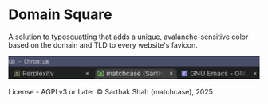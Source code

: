 # Domain Square
A solution to typosquatting that adds a unique, avalanche-sensitive color based on the domain and TLD to every website's favicon.

![Demonstration of DomainSquare in Action](DomainSquare.png)

License - AGPLv3 or Later
© Sarthak Shah (matchcase), 2025
